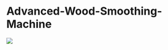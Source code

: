 # Advanced-Wood-Smoothing-Machine

<img src="https://github.com/vijitha-mahesh/Advanced-Wood-Smoothing-Machine/blob/main/hardware%20project.gif"/>

